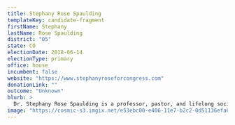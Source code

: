 ```yaml
---
title: Stephany Rose Spaulding
templateKey: candidate-fragment
firstName: Stephany
lastName: Rose Spaulding
district: "05"
state: CO
electionDate: 2018-06-14
electionType: primary
office: house
incumbent: false
website: "https://www.stephanyroseforcongress.com"
donationLink: ""
outcome: "Unknown"
blurb: >
  Dr. Stephany Rose Spaulding is a professor, pastor, and lifelong social justice champion who is ready to put people over politics. Everyone deserves to have representation in Congress and since 1972 there have been whole communities ignored in Colorado's 5th Congressional District. In Congress, Stephany will ensure universal healthcare is a right, champion advancements in renewable energies and climate justice, create inclusive economic policies, and protect our most vulnerable and marginalized populations.
image: "https://cosmic-s3.imgix.net/e53ebc00-e406-11e7-b2c2-0d51136efa6e-JD_Site_StephanyRoseSpaulding_1000x600_121517.jpg"
---
```


